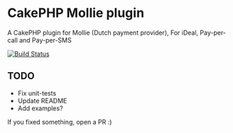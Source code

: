 CakePHP Mollie plugin
=====================

A CakePHP plugin for Mollie (Dutch payment provider), For iDeal, Pay-per-call and Pay-per-SMS

[![Build Status](https://travis-ci.org/djbobke/cakephp-mollie.png?branch=master)](https://travis-ci.org/djbobke/cakephp-mollie)

TODO
----

* Fix unit-tests
* Update README
* Add examples?


If you fixed something, open a PR :)
